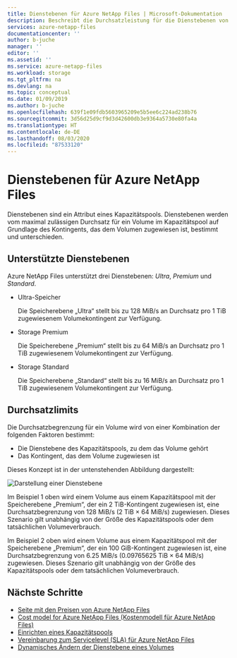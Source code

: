 ```yaml
---
title: Dienstebenen für Azure NetApp Files | Microsoft-Dokumentation
description: Beschreibt die Durchsatzleistung für die Dienstebenen von Azure NetApp Files.
services: azure-netapp-files
documentationcenter: ''
author: b-juche
manager: ''
editor: ''
ms.assetid: ''
ms.service: azure-netapp-files
ms.workload: storage
ms.tgt_pltfrm: na
ms.devlang: na
ms.topic: conceptual
ms.date: 01/09/2019
ms.author: b-juche
ms.openlocfilehash: 639f1e09fdb5603965209e5b5ee6c224ad238b76
ms.sourcegitcommit: 3d56d25d9cf9d3d42600db3e9364a5730e80fa4a
ms.translationtype: HT
ms.contentlocale: de-DE
ms.lasthandoff: 08/03/2020
ms.locfileid: "87533120"
---
```

# <a name="service-levels-for-azure-netapp-files"></a>Dienstebenen für Azure NetApp Files
Dienstebenen sind ein Attribut eines Kapazitätspools. Dienstebenen werden vom maximal zulässigen Durchsatz für ein Volume im Kapazitätspool auf Grundlage des Kontingents, das dem Volumen zugewiesen ist, bestimmt und unterschieden.

## <a name="supported-service-levels"></a>Unterstützte Dienstebenen

Azure NetApp Files unterstützt drei Dienstebenen: *Ultra*, *Premium* und *Standard*. 

* <a name="Ultra"></a>Ultra-Speicher

    Die Speicherebene „Ultra“ stellt bis zu 128 MiB/s an Durchsatz pro 1 TiB zugewiesenem Volumekontingent zur Verfügung. 

* <a name="Premium"></a>Storage Premium

    Die Speicherebene „Premium“ stellt bis zu 64 MiB/s an Durchsatz pro 1 TiB zugewiesenem Volumekontingent zur Verfügung. 

* <a name="Standard"></a>Storage Standard

    Die Speicherebene „Standard“ stellt bis zu 16 MiB/s an Durchsatz pro 1 TiB zugewiesenem Volumekontingent zur Verfügung.

## <a name="throughput-limits"></a>Durchsatzlimits

Die Durchsatzbegrenzung für ein Volume wird von einer Kombination der folgenden Faktoren bestimmt:
* Die Dienstebene des Kapazitätspools, zu dem das Volume gehört
* Das Kontingent, das dem Volume zugewiesen ist  

Dieses Konzept ist in der untenstehenden Abbildung dargestellt:

![Darstellung einer Dienstebene](../media/azure-netapp-files/azure-netapp-files-service-levels.png)

Im Beispiel 1 oben wird einem Volume aus einem Kapazitätspool mit der Speicherebene „Premium“, der ein 2 TiB-Kontingent zugewiesen ist, eine Durchsatzbegrenzung von 128 MiB/s (2 TiB × 64 MiB/s) zugewiesen. Dieses Szenario gilt unabhängig von der Größe des Kapazitätspools oder dem tatsächlichen Volumeverbrauch.

Im Beispiel 2 oben wird einem Volume aus einem Kapazitätspool mit der Speicherebene „Premium“, der ein 100 GiB-Kontingent zugewiesen ist, eine Durchsatzbegrenzung von 6.25 MiB/s (0.09765625 TiB × 64 MiB/s) zugewiesen. Dieses Szenario gilt unabhängig von der Größe des Kapazitätspools oder dem tatsächlichen Volumeverbrauch.

## <a name="next-steps"></a>Nächste Schritte

- [Seite mit den Preisen von Azure NetApp Files](https://azure.microsoft.com/pricing/details/storage/netapp/)
- [Cost model for Azure NetApp Files (Kostenmodell für Azure NetApp Files)](azure-netapp-files-cost-model.md) 
- [Einrichten eines Kapazitätspools](azure-netapp-files-set-up-capacity-pool.md)
- [Vereinbarung zum Servicelevel (SLA) für Azure NetApp Files](https://azure.microsoft.com/support/legal/sla/netapp/)
- [Dynamisches Ändern der Dienstebene eines Volumes](dynamic-change-volume-service-level.md) 